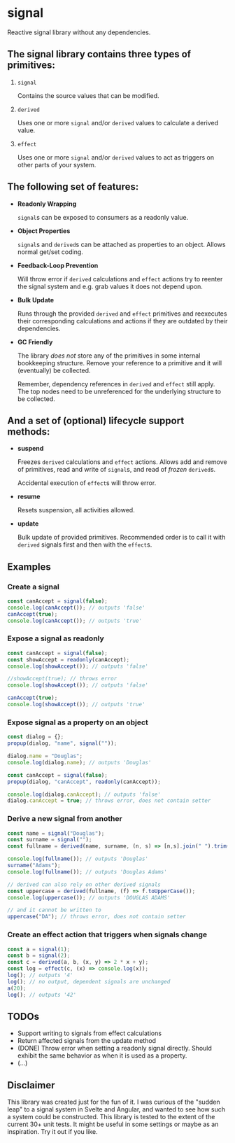 # signal
Reactive signal library without any dependencies.

## The signal library contains three types of primitives:

1. ```signal```

    Contains the source values that can be modified.

2. ```derived```

    Uses one or more ```signal``` and/or ```derived``` values to calculate a derived value.

3. ```effect```

    Uses one or more ```signal``` and/or ```derived``` values to act as triggers on other parts of your system.

## The following set of features:
- **Readonly Wrapping**

    ```signal```s can be exposed to consumers as a readonly value.

- **Object Properties**

    ```signal```s and ```derived```s can be attached as properties to an object. Allows normal get/set coding.

- **Feedback-Loop Prevention**

    Will throw error if ```derived``` calculations and ```effect``` actions try to reenter the signal system and e.g. grab values it does not depend upon.

- **Bulk Update**

    Runs through the provided ```derived``` and ```effect``` primitives and reexecutes their corresponding calculations and actions if they are outdated by their dependencies.

- **GC Friendly**

    The library _does not_ store any of the primitives in some internal bookkeeping structure. Remove your reference to a primitive and it will (eventually) be collected.
    
    Remember, dependency references in ```derived``` and ```effect``` still apply. The top nodes need to be unreferenced for the underlying structure to be collected.

## And a set of (optional) lifecycle support methods:
- **suspend**

    Freezes ```derived``` calculations and ```effect``` actions. Allows add and remove of primitives, read and write of ```signal```s, and read of _frozen_ ```derived```s.

    Accidental execution of ```effect```s will throw error.

- **resume**

    Resets suspension, all activities allowed.

- **update**

    Bulk update of provided primitives. Recommended order is to call it with ```derived``` signals first and then with the ```effect```s.

## Examples
### Create a signal
```js
const canAccept = signal(false);
console.log(canAccept()); // outputs 'false'
canAccept(true);
console.log(canAccept()); // outputs 'true'
```

### Expose a signal as readonly
```js
const canAccept = signal(false);
const showAccept = readonly(canAccept);
console.log(showAccept()); // outputs 'false'

//showAccept(true); // throws error
console.log(showAccept()); // outputs 'false'

canAccept(true);
console.log(showAccept()); // outputs 'true'
```

### Expose signal as a property on an object
```js
const dialog = {};
propup(dialog, "name", signal(""));

dialog.name = "Douglas";
console.log(dialog.name); // outputs 'Douglas'

const canAccept = signal(false);
propup(dialog, "canAccept", readonly(canAccept));

console.log(dialog.canAccept); // outputs 'false'
dialog.canAccept = true; // throws error, does not contain setter
```

### Derive a new signal from another
```js
const name = signal("Douglas");
const surname = signal("");
const fullname = derived(name, surname, (n, s) => [n,s].join(" ").trim());

console.log(fullname()); // outputs 'Douglas'
surname("Adams");
console.log(fullname()); // outputs 'Douglas Adams'

// derived can also rely on other derived signals
const uppercase = derived(fullname, (f) => f.toUpperCase());
console.log(uppercase()); // outputs 'DOUGLAS ADAMS'

// and it cannot be written to
uppercase("DA"); // throws error, does not contain setter
```

### Create an effect action that triggers when signals change
```js
const a = signal(1);
const b = signal(2);
const c = derived(a, b, (x, y) => 2 * x + y);
const log = effect(c, (x) => console.log(x));
log(); // outputs '4'
log(); // no output, dependent signals are unchanged
a(20);
log(); // outputs '42'
```

## TODOs
- Support writing to signals from effect calculations
- Return affected signals from the update method 
- (DONE) Throw error when setting a readonly signal directly. Should exhibit the same behavior as when it is used as a property.
- (...)


## Disclaimer
This library was created just for the fun of it. I was curious of the "sudden leap" to a signal system in Svelte and Angular, and wanted to see how such a system could be constructed. This library is tested to the extent of the current 30+ unit tests. It might be useful in some settings or maybe as an inspiration. Try it out if you like.

